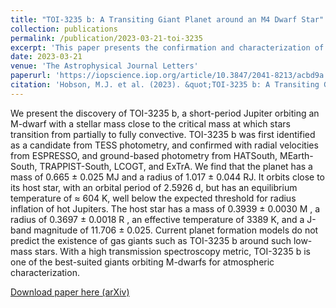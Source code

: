 ```yaml
---
title: "TOI-3235 b: A Transiting Giant Planet around an M4 Dwarf Star"
collection: publications
permalink: /publication/2023-03-21-toi-3235
excerpt: 'This paper presents the confirmation and characterization of the unusual warm giant TOI-3235 b, which orbits a low-mass M dwarf.'
date: 2023-03-21
venue: 'The Astrophysical Journal Letters'
paperurl: 'https://iopscience.iop.org/article/10.3847/2041-8213/acbd9a'
citation: 'Hobson, M.J. et al. (2023). &quot;TOI-3235 b: A Transiting Giant Planet around an M4 Dwarf Star&quot; <i>The Astrophysical Journal Letters</i>. 964, L4.'
---
```

We present the discovery of TOI-3235 b, a short-period Jupiter orbiting an M-dwarf with a stellar mass close to the critical mass at which stars transition from partially to fully convective. TOI-3235 b was first identified as a candidate from TESS photometry, and confirmed with radial velocities from ESPRESSO, and ground-based photometry from HATSouth, MEarth-South, TRAPPIST-South, LCOGT, and ExTrA. We find that the planet has a mass of 0.665 ± 0.025 MJ and a radius of 1.017 ± 0.044 RJ. It orbits close to its host star, with an orbital period of 2.5926 d, but has an equilibrium temperature of ≈ 604 K, well below the expected threshold for radius inflation of hot Jupiters. The host star has a mass of 0.3939 ± 0.0030 M , a radius of 0.3697 ± 0.0018 R , an effective temperature of 3389 K, and a J-band magnitude of 11.706 ± 0.025. Current planet formation models do not predict the existence of gas giants such as TOI-3235 b around such low-mass stars. With a high transmission spectroscopy metric, TOI-3235 b is one of the best-suited giants orbiting M-dwarfs for atmospheric characterization.

[Download paper here (arXiv)](https://arxiv.org/pdf/2302.10008)

